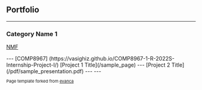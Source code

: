 ## Portfolio

---

### Category Name 1 

<a href="[https://www.linkedin.com/in/vasighi/](https://vasighiz.github.io/TDMnewspapers-NMF/)"> NMF</a>
<!-- <img src="images/dummy_thumbnail.jpg?raw=true"/> --!>

---
[COMP8967] (https://vasighiz.github.io/COMP8967-1-R-2022S-Internship-Project-I/)
[Project 1 Title](/sample_page)
<!-- <img src="images/dummy_thumbnail.jpg?raw=true"/>--!>

---
[Project 2 Title](/pdf/sample_presentation.pdf)
<!-- <img src="images/dummy_thumbnail.jpg?raw=true"/>--!>

---
<!--
### Category Name 2

- [Project 1 Title](http://example.com/)
- [Project 2 Title](http://example.com/)
- [Project 3 Title](http://example.com/)
- [Project 4 Title](http://example.com/)
- [Project 5 Title](http://example.com/)

---
--!>



---
<p style="font-size:11px">Page template forked from <a href="https://github.com/evanca/quick-portfolio">evanca</a></p>
<!-- Remove above link if you don't want to attibute -->
